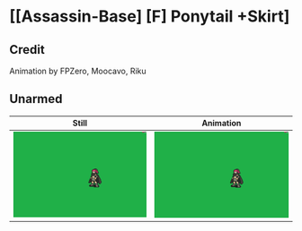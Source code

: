 # [\[Assassin-Base\] \[F\] Ponytail +Skirt]

## Credit

Animation by FPZero, Moocavo, Riku
	
## Unarmed

| Still | Animation |
| :---: | :-------: |
| ![Unarmed still](./Unarmed_000.png) | ![Unarmed animation](./Unarmed.gif) |
